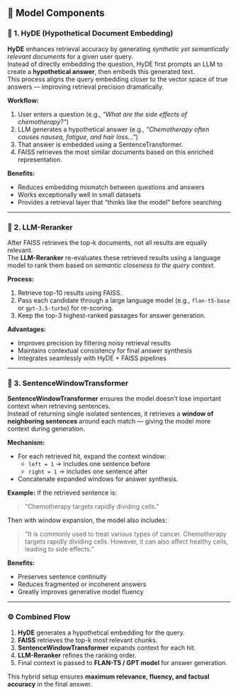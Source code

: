 ## 🧩 Model Components

### 🔹 1. HyDE (Hypothetical Document Embedding)
**HyDE** enhances retrieval accuracy by generating *synthetic yet semantically relevant documents* for a given user query.  
Instead of directly embedding the question, HyDE first prompts an LLM to create a **hypothetical answer**, then embeds this generated text.  
This process aligns the query embedding closer to the vector space of true answers — improving retrieval precision dramatically.

**Workflow:**
1. User enters a question (e.g., *"What are the side effects of chemotherapy?"*)
2. LLM generates a hypothetical answer (e.g., *"Chemotherapy often causes nausea, fatigue, and hair loss..."*)
3. That answer is embedded using a SentenceTransformer.
4. FAISS retrieves the most similar documents based on this enriched representation.

**Benefits:**
- Reduces embedding mismatch between questions and answers  
- Works exceptionally well in small datasets  
- Provides a retrieval layer that “thinks like the model” before searching  

---

### 🔹 2. LLM-Reranker
After FAISS retrieves the top-k documents, not all results are equally relevant.  
The **LLM-Reranker** re-evaluates these retrieved results using a language model to rank them based on *semantic closeness to the query context.*

**Process:**
1. Retrieve top-10 results using FAISS.  
2. Pass each candidate through a large language model (e.g., `flan-t5-base` or `gpt-3.5-turbo`) for re-scoring.  
3. Keep the top-3 highest-ranked passages for answer generation.

**Advantages:**
- Improves precision by filtering noisy retrieval results  
- Maintains contextual consistency for final answer synthesis  
- Integrates seamlessly with HyDE + FAISS pipelines  

---

### 🔹 3. SentenceWindowTransformer
**SentenceWindowTransformer** ensures the model doesn’t lose important context when retrieving sentences.  
Instead of returning single isolated sentences, it retrieves a **window of neighboring sentences** around each match — giving the model more context during generation.

**Mechanism:**
- For each retrieved hit, expand the context window:
  - `left = 1` → includes one sentence before  
  - `right = 1` → includes one sentence after  
- Concatenate expanded windows for answer synthesis.

**Example:**
If the retrieved sentence is:  
> “Chemotherapy targets rapidly dividing cells.”

Then with window expansion, the model also includes:
> “It is commonly used to treat various types of cancer. Chemotherapy targets rapidly dividing cells. However, it can also affect healthy cells, leading to side effects.”

**Benefits:**
- Preserves sentence continuity  
- Reduces fragmented or incoherent answers  
- Greatly improves generative model fluency  

---

### ⚙️ Combined Flow

1. **HyDE** generates a hypothetical embedding for the query.  
2. **FAISS** retrieves the top-k most relevant chunks.  
3. **SentenceWindowTransformer** expands context for each hit.  
4. **LLM-Reranker** refines the ranking order.  
5. Final context is passed to **FLAN-T5 / GPT model** for answer generation.

This hybrid setup ensures **maximum relevance, fluency, and factual accuracy** in the final answer.
